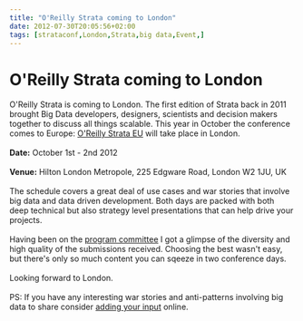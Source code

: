 ```yaml
---
title: "O'Reilly Strata coming to London"
date: 2012-07-30T20:05:56+02:00
tags: [strataconf,London,Strata,big data,Event,]
---
```


# O'Reilly Strata coming to London


O'Reilly Strata is coming to London. The first edition of Strata back in 2011 brought Big Data developers, designers, 
scientists and decision makers together to discuss all things scalable. This year in October the conference comes to 
Europe: <a href="http://strataconf.com/strataeu">O'Reilly Strata EU</a> will take place in 
London.<br><br><strong>Date:</strong> October 1st - 2nd 2012<br><br><strong>Venue:</strong> Hilton London Metropole, 
225 Edgware Road, London W2 1JU, UK<br><br>The schedule covers a great deal of use cases and war stories that involve 
big data and data driven development. Both days are packed with both deep technical but also strategy level 
presentations that can help drive your projects. <br><br>Having been on the <a 
href="http://strataconf.com/strataeu/public/content/about">program committee</a> I got a glimpse of the diversity and 
high quality of the submissions received. Choosing the best wasn't easy, but there's only so much content you can 
sqeeze in two conference days.<br><br>Looking forward to London.<br><br>PS: If you have any interesting war stories and 
anti-patterns involving big data to share consider <a 
href="http://blog.isabel-drost.de/index.php/archives/401/need-your-input-failing-big-data-projects-experiences-from-the-
wild">adding your input</a> online.
